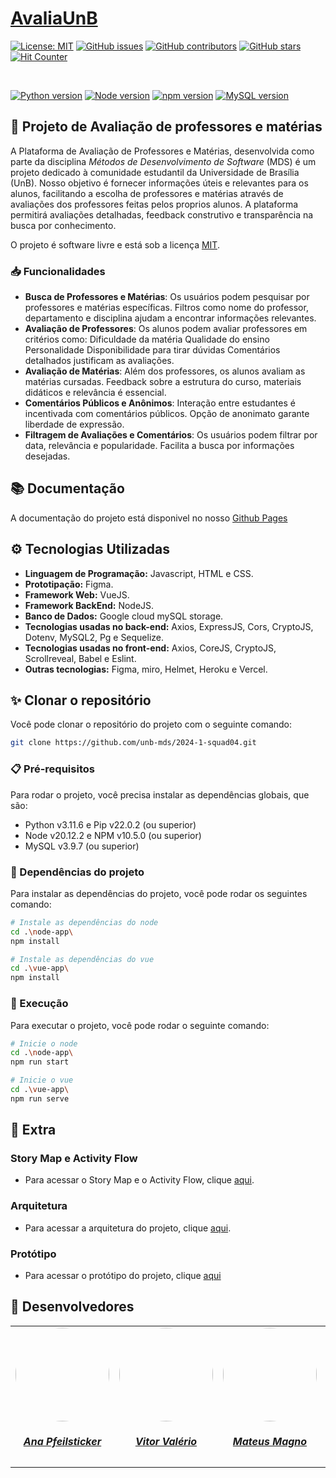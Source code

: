 # [AvaliaUnB]()

[![License: MIT](https://img.shields.io/badge/License-MIT-yellow.svg)](./LICENSE)
[![GitHub issues](https://img.shields.io/github/issues/unb-mds/2024-1-squad04)](https://img.shields.io/github/issues/unb-mds/2024-1-squad04)
[![GitHub contributors](https://img.shields.io/github/contributors/unb-mds/2024-1-squad04)](https://img.shields.io/github/contributors/unb-mds/2024-1-squad04)
[![GitHub stars](https://img.shields.io/github/stars/unb-mds/2024-1-squad04)](https://img.shields.io/github/stars/unb-mds/2024-1-squad04)
[![Hit Counter](https://views.whatilearened.today/views/github/unb-mds/2024-1-squad04.svg)](https://views.whatilearened.today/views/github/unb-mds/2024-1-squad04.svg)

</br>

[![Python version](https://img.shields.io/badge/python-3.11.6-blue)](https://www.python.org/downloads/release/python-3116/)
[![Node version](https://img.shields.io/badge/node-20.12.2-blue)](https://nodejs.org/en/download/)
[![npm version](https://img.shields.io/badge/npm-10.5.0-blue)](https://nodejs.org/en/download/)
[![MySQL version](https://img.shields.io/badge/mysql-3.9.7-blue)](https://www.npmjs.com/package/mysql2/v/3.9.7)


## 📝 Projeto de Avaliação de professores e matérias

A Plataforma de Avaliação de Professores e Matérias, desenvolvida como parte da disciplina *Métodos de Desenvolvimento de Software* (MDS) é um projeto dedicado à comunidade estudantil da Universidade de Brasília (UnB). Nosso objetivo é fornecer informações úteis e relevantes para os alunos, facilitando a escolha de professores e matérias através de avaliações dos professores feitas pelos proprios alunos. A plataforma permitirá avaliações detalhadas, feedback construtivo e transparência na busca por conhecimento.

O projeto é software livre e está sob a licença [MIT](./LICENSE).

### 📥 Funcionalidades
- **Busca de Professores e Matérias**:
Os usuários podem pesquisar por professores e matérias específicas.
Filtros como nome do professor, departamento e disciplina ajudam a encontrar informações relevantes.
- **Avaliação de Professores**: 
Os alunos podem avaliar professores em critérios como:
Dificuldade da matéria
Qualidade do ensino
Personalidade
Disponibilidade para tirar dúvidas
Comentários detalhados justificam as avaliações.
- **Avaliação de Matérias**:
Além dos professores, os alunos avaliam as matérias cursadas.
Feedback sobre a estrutura do curso, materiais didáticos e relevância é essencial.
- **Comentários Públicos e Anônimos**:
Interação entre estudantes é incentivada com comentários públicos.
Opção de anonimato garante liberdade de expressão.
- **Filtragem de Avaliações e Comentários**: 
Os usuários podem filtrar por data, relevância e popularidade.
Facilita a busca por informações desejadas.

## 📚 Documentação

A documentação do projeto está disponivel no nosso [Github Pages](https://unb-mds.github.io/2024-1-squad04/)

## ⚙️ Tecnologias Utilizadas

- **Linguagem de Programação:** Javascript, HTML e CSS.
- **Prototipação:** Figma.
- **Framework Web:** VueJS.
- **Framework BackEnd:** NodeJS.
- **Banco de Dados:** Google cloud mySQL storage.
- **Tecnologias usadas no back-end:** Axios, ExpressJS, Cors, CryptoJS, Dotenv, MySQL2, Pg e Sequelize.
- **Tecnologias usadas no front-end:** Axios, CoreJS, CryptoJS, Scrollreveal, Babel e Eslint.
- **Outras tecnologias:** Figma, miro, Helmet, Heroku e Vercel.

## ✨ Clonar o repositório

Você pode clonar o repositório do projeto com o seguinte comando:

```bash
git clone https://github.com/unb-mds/2024-1-squad04.git
```

### 📋 Pré-requisitos

Para rodar o projeto, você precisa instalar as dependências globais, que são:

- Python v3.11.6 e Pip v22.0.2 (ou superior)
- Node v20.12.2 e NPM v10.5.0 (ou superior)
- MySQL v3.9.7 (ou superior)

### 📁 Dependências do projeto

Para instalar as dependências do projeto, você pode rodar os seguintes comando:

```bash
# Instale as dependências do node
cd .\node-app\
npm install

# Instale as dependências do vue
cd .\vue-app\
npm install
```

### 💾 Execução

Para executar o projeto, você pode rodar o seguinte comando:

```bash
# Inicie o node
cd .\node-app\
npm run start

# Inicie o vue
cd .\vue-app\
npm run serve
```

## 📎 Extra

### Story Map e Activity Flow

- Para acessar o Story Map e o Activity Flow, clique [aqui](https://miro.com/app/board/uXjVKd3-q78=/#tpicker-content).

### Arquitetura

- Para acessar a arquitetura do projeto, clique [aqui](https://miro.com/app/board/uXjVKd3-q78=/#tpicker-content).

### Protótipo

- Para acessar o protótipo do projeto, clique [aqui](https://www.figma.com/file/6BcQCT1c0pREyonYsJAO34/Untitled?type=design&node-id=0%3A1&mode=design&t=LBSpRoPY9kiFO9uD-1)

## 👥 Desenvolvedores

<center>
<table style="margin-left: auto; margin-right: auto;">
    <tr>
        <td align="center">
            <a href="https://github.com/ana-pfeilsticker">
                <img style="border-radius: 50%;" src="https://avatars.githubusercontent.com/u/110688069?v=4" width="150px;"/>
                <h5 class="text-center">Ana Pfeilsticker</h5>
            </a>
        </td>
        <td align="center">
            <a href="https://github.com/vitor-hoffmann">
                <img style="border-radius: 50%;" src="https://avatars.githubusercontent.com/u/137011464?v=4" width="150px;"/>
                <h5 class="text-center">Vitor Valério</h5>
            </a>
        </td>
        <td align="center">
            <a href="https://github.com/mtsmgn0">
                <img style="border-radius: 50%;" src="https://avatars.githubusercontent.com/u/143732873?v=4" width="150px;"/>
                <h5 class="text-center">Mateus Magno</h5>
            </a>
        </td>
        </td>
        <td align="center">
            <a href="https://github.com/Atyrson">
                <img style="border-radius: 50%;" src="https://i.pinimg.com/564x/3f/b7/ca/3fb7caa94eca8d62a14d4f23d5b623ac.jpg" width="150px;"/>
                <h5 class="text-center">Atyrson Souto</h5>
            </a>
        </td>
        <td align="center">
            <a href="https://github.com/leticiatmartins">
                <img style="border-radius: 50%;" src="https://avatars.githubusercontent.com/u/86434947?v=4" width="150px;"/>
                <h5 class="text-center">Leticia Torres</h5>
            </a>
        </td>
        
</table>
</center>
